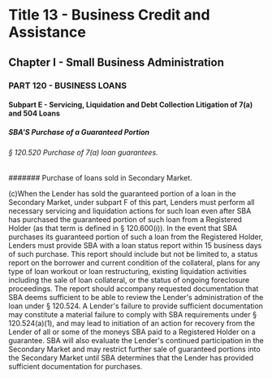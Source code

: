 
# Title 13 - Business Credit and Assistance
## Chapter I - Small Business Administration
### PART 120 - BUSINESS LOANS
#### Subpart E - Servicing, Liquidation and Debt Collection Litigation of 7(a) and 504 Loans
##### SBA'S Purchase of a Guaranteed Portion
###### § 120.520 Purchase of 7(a) loan guarantees.
####### Purchase of loans sold in Secondary Market.

(c)When the Lender has sold the guaranteed portion of a loan in the Secondary Market, under subpart F of this part, Lenders must perform all necessary servicing and liquidation actions for such loan even after SBA has purchased the guaranteed portion of such loan from a Registered Holder (as that term is defined in § 120.600(i)). In the event that SBA purchases its guaranteed portion of such a loan from the Registered Holder, Lenders must provide SBA with a loan status report within 15 business days of such purchase. This report should include but not be limited to, a status report on the borrower and current condition of the collateral, plans for any type of loan workout or loan restructuring, existing liquidation activities including the sale of loan collateral, or the status of ongoing foreclosure proceedings. The report should accompany requested documentation that SBA deems sufficient to be able to review the Lender's administration of the loan under § 120.524. A Lender's failure to provide sufficient documentation may constitute a material failure to comply with SBA requirements under § 120.524(a)(1), and may lead to initiation of an action for recovery from the Lender of all or some of the moneys SBA paid to a Registered Holder on a guarantee. SBA will also evaluate the Lender's continued participation in the Secondary Market and may restrict further sale of guaranteed portions into the Secondary Market until SBA determines that the Lender has provided sufficient documentation for purchases.
